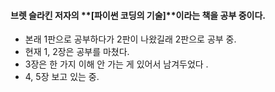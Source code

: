 #### 브렛 슬라킨 저자의 **[파이썬 코딩의 기술]**이라는 책을 공부 중이다.

- 본래 1판으로 공부하다가 2판이 나왔길래 2판으로 공부 중.
- 현재 1, 2장은 공부를 마쳤다.
- 3장은 한 가지 이해 안 가는 게 있어서 남겨두었다 .
- 4, 5장 보고 있는 중.